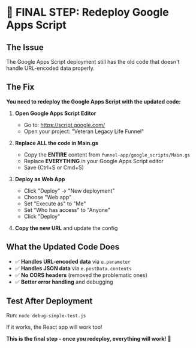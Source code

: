 # 🚀 FINAL STEP: Redeploy Google Apps Script

## The Issue
The Google Apps Script deployment still has the old code that doesn't handle URL-encoded data properly.

## The Fix
**You need to redeploy the Google Apps Script with the updated code:**

1. **Open Google Apps Script Editor**
   - Go to: https://script.google.com/
   - Open your project: "Veteran Legacy Life Funnel"

2. **Replace ALL the code in Main.gs**
   - Copy the **ENTIRE** content from `funnel-app/google_scripts/Main.gs`
   - Replace **EVERYTHING** in your Google Apps Script editor
   - Save (Ctrl+S or Cmd+S)

3. **Deploy as Web App**
   - Click "Deploy" → "New deployment"
   - Choose "Web app"
   - Set "Execute as" to "Me"
   - Set "Who has access" to "Anyone"
   - Click "Deploy"

4. **Copy the new URL** and update the config

## What the Updated Code Does
- ✅ **Handles URL-encoded data** via `e.parameter`
- ✅ **Handles JSON data** via `e.postData.contents`
- ✅ **No CORS headers** (removed the problematic ones)
- ✅ **Better error handling** and debugging

## Test After Deployment
Run: `node debug-simple-test.js`

If it works, the React app will work too!

**This is the final step - once you redeploy, everything will work!** 🎉 